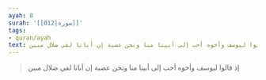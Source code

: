 ```yaml
---
ayah: 8
surah: '[[012|سورة]]'
tags:
- quran/ayah
text: إذ قالوا ليوسف وأخوه أحب إلى أبينا منا ونحن عصبة إن أبانا لفي ضلال مبين
---
```

> إذ قالوا ليوسف وأخوه أحب إلى أبينا منا ونحن عصبة إن أبانا لفي ضلال مبين
